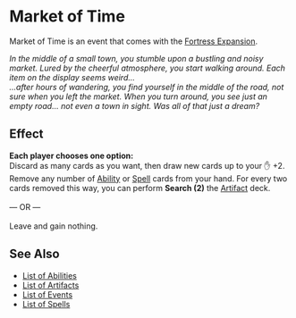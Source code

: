 # Market of Time

Market of Time is an event that comes with the [Fortress Expansion](../content.md).

*In the middle of a small town, you stumble upon a bustling and noisy market. Lured by the cheerful atmosphere, you start walking around. Each item on the display seems weird...<br>...after hours of wandering, you find yourself in the middle of the road, not sure when you left the market. When you turn around, you see just an empty road... not even a town in sight. Was all of that just a dream?*


## Effect

**Each player chooses one option:** <br>Discard as many cards as you want, then draw new cards up to your :hand: +2. Remove any number of [Ability](../abilities.md) or [Spell](../spells.md) cards from your hand. For every two cards removed this way, you can perform **Search (2)** the [Artifact](../artifacts.md) deck.<br><br>— OR —<br><br>Leave and gain nothing.


## See Also

- [List of Abilities](../abilities.md)
- [List of Artifacts](../artifacts.md)
- [List of Events](../events.md)
- [List of Spells](../spells.md)
